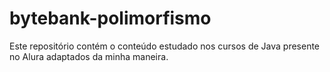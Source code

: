 # bytebank-polimorfismo

Este repositório contém o conteúdo estudado nos cursos de Java presente no Alura adaptados da minha maneira.
